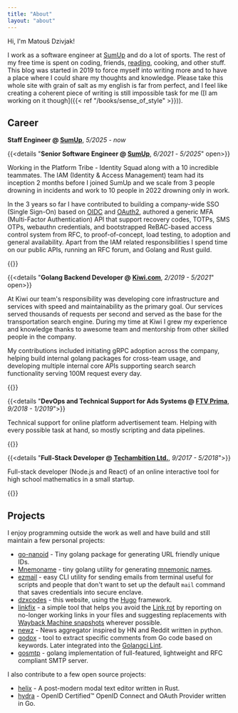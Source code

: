 ```yaml
---
title: "About"
layout: "about"
---
```


Hi, I'm Matouš Dzivjak!

I work as a software engineer at [SumUp](https://sumup.com/) and do a lot of sports.
The rest of my free time is spent on coding, friends, [reading](/books), cooking, and other stuff.
This blog was started in 2019 to force myself into writing more and to have a place where I could share my
thoughts and knowledge. Please take this whole site with grain of salt as my english is far from perfect,
and I feel like creating a coherent piece of writing is still impossible task for me
([I am working on it though]({{< ref "/books/sense_of_style" >}})).

## Career

**Staff Engineer @ [SumUp](https://sumup.com/)**, _5/2025_ - _now_

{{<details "**Senior Software Engineer @ [SumUp](https://sumup.com/)**, _6/2021_ - _5/2025_" open>}}

Working in the Platform Tribe - Identity Squad along with a 10 incredible teammates. The IAM (Identity & Access Management) team had its inception 2 months before I joined SumUp and we scale from 3 people drowning in incidents and work to 10 people in 2022 drowning only in work.

In the 3 years so far I have contributed to building a company-wide SSO (Single Sign-On) based on [OIDC](https://openid.net/connect/) and [OAuth2](https://oauth.net/2/), authored a generic MFA (Multi-Factor Authentication) API that support recovery codes, TOTPs, SMS OTPs, webauthn credentials, and bootstrapped ReBAC-based access control system from RFC, to proof-of-concept, load testing, to adoption and general availability. Apart from the IAM related responsibilities I spend time on our public APIs, running an RFC forum, and Golang and Rust guild.

{{</details>}}

{{<details "**Golang Backend Developer @ [Kiwi.com](https://www.kiwi.com/)**, _2/2019 - 5/2021_" open>}}

At Kiwi our team's responsibility was developing core infrastructure and services with speed and maintainability as the primary goal. Our services served thousands of requests per second and served as the base for the transportation search engine. During my time at Kiwi I grew my experience and knowledge thanks to awesome team and mentorship from other skilled people in the company.

My contributions included initiating gRPC adoption across the company, helping build internal golang packages
for cross-team usage, and developing multiple internal core APIs supporting search search functionality serving 100M request every day.

{{</details>}}

{{<details "**DevOps and Technical Support for Ads Systems @ [FTV Prima](https://www.iprima.cz/)**, _9/2018 - 1/2019_">}}

Technical support for online platform advertisement team. Helping with every possible task at hand, so mostly scripting and data pipelines.

{{</details>}}

{{<details "**Full-Stack Developer @ [Techambition Ltd.](https://en.techambition.com/)**, _9/2017 - 5/2018_">}}

Full-stack developer (Node.js and React) of an online interactive tool for high school mathematics in a small startup.

{{</details>}}

## Projects

I enjoy programming outside the work as well and have build and still maintain
a few personal projects:

* [go-nanoid](https://github.com/matoous/go-nanoid) -
  Tiny golang package for generating URL friendly unique IDs.
* [Mnemoname](https://github.com/matoous/mnemoname) -
  tiny golang utility for generating [mnemonic names](https://web.archive.org/web/20090918202746/http://tothink.com/mnemonic/wordlist.html).
* [ezmail](https://github.com/matoous/ezmail) -
  easy CLI utility for sending emails from terminal useful for scripts and people
  that don't want to set up the default `mail` command that saves credentials
  into secure enclave.
* [dzxcodes](https://github.com/matoous/dzxcodes) -
  this website, using the [Hugo](https://gohugo.io/) framework.
* [linkfix](https://github.com/matoous/linkfix) -
  a simple tool that helps you avoid the [Link rot](https://en.wikipedia.org/wiki/Link_rot)
  by reporting on no-longer working links in your files and suggesting replacements with
  [Wayback Machine snapshots](https://archive.org/web/) wherever possible.
* [newz](https://github.com/matoous/newz) - 
  News aggregator inspired by HN and Reddit written in python.
* [godox](https://github.com/matoous/godox) - 
  tool to extract specific comments from Go code based on keywords.
  Later integrated into the [Golangci Lint](https://github.com/golangci/golangci-lint). 
* [gosmtp](https://github.com/matoous/gosmtp) -
  golang implementation of full-featured, lightweight and RFC compliant SMTP server.

I also contribute to a few open source projects:

* [helix](https://github.com/helix-editor/helix) - A post-modern modal text editor written in Rust.
* [hydra](https://github.com/ory/hydra/) - OpenID Certified™ OpenID Connect and OAuth Provider written in Go.
